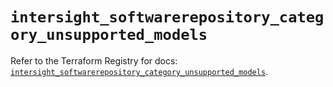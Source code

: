 # `intersight_softwarerepository_category_unsupported_models`

Refer to the Terraform Registry for docs: [`intersight_softwarerepository_category_unsupported_models`](https://registry.terraform.io/providers/ciscodevnet/intersight/1.0.71/docs/resources/softwarerepository_category_unsupported_models).
